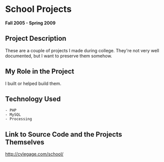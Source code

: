 # School Projects

**Fall 2005 - Spring 2009**

## Project Description

These are a couple of projects I made during college. They're not very well documented, but I want to preserve them somehow.

## My Role in the Project

I built or helped build them.

## Technology Used

	- PHP
	- MySQL
	- Processing

## Link to Source Code and the Projects Themselves

http://cylegage.com/school/